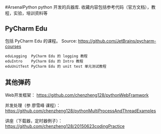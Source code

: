 #ArsenalPython 
python 开发的兵器库. 收藏内容包括参考代码（官方文档），教程，实验，培训资料等

## PyCharm Edu
包括 PyCharm Edu 的课程。 Source: https://github.com/JetBrains/pycharm-courses
```
eduLogging  PyCharm Edu 的 logging 教程
eduIntro    PyCharm Edu 的 Intro 教程
eduUnitTest PyCharm Edu 的 unit test 单元测试教程
```
## 其他弹药
Web开发框架： https://github.com/chenzheng128/pythonWebFramwork

并发处理（参 廖雪峰 课程）： https://github.com/chenzheng128/pythonMultiProcessAndThreadExamples

讲座（下载器，定时器例子）： https://github.com/chenzheng128/20150623codingPractice